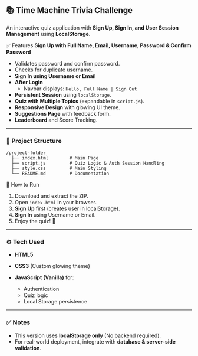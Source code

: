 
## 📚 Time Machine Trivia Challenge

An interactive quiz application with **Sign Up, Sign In, and User Session Management** using **LocalStorage**.

✅ Features
**Sign Up with Full Name, Email, Username, Password & Confirm Password**
  * Validates password and confirm password.
  * Checks for duplicate username.
* **Sign In using Username or Email**
* **After Login**
  * Navbar displays: `Hello, Full Name | Sign Out`
* **Persistent Session** using `localStorage`.
* **Quiz with Multiple Topics** (expandable in `script.js`).
* **Responsive Design** with glowing UI theme.
* **Suggestions Page** with feedback form.
* **Leaderboard** and Score Tracking.

---

### 📂 Project Structure

```
/project-folder
  ├── index.html        # Main Page
  ├── script.js         # Quiz Logic & Auth Session Handling
  ├── style.css         # Main Styling
  └── README.md         # Documentation
```

🚀 How to Run

1. Download and extract the ZIP.
2. Open `index.html` in your browser.
3. **Sign Up** first (creates user in localStorage).
4. **Sign In** using Username or Email.
5. Enjoy the quiz! 🎯

---

### ⚙️ Tech Used

* **HTML5**
* **CSS3** (Custom glowing theme)
* **JavaScript (Vanilla)** for:

  * Authentication
  * Quiz logic
  * Local Storage persistence

---

### ✅ Notes

* This version uses **localStorage only** (No backend required).
* For real-world deployment, integrate with **database & server-side validation**.
